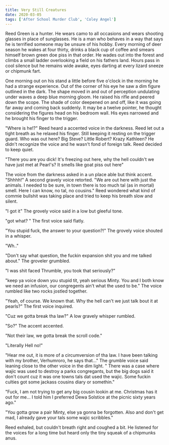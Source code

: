 ```yaml
---
title: Very Still Creatures
date: 2020-03-05
tags: ['After School Murder Club', 'Coley Angel']
---
```


Reed Green is a hunter. He wears camo to all occasions and wears shooting glasses in place of sunglasses. He is a man who behaves in a way that says he is terrified someone may be unsure of his hobby. Every morning of deer season he wakes at four thirty, drinks a black cup of coffee and smears himself brown green doe piss in that order. He wades out into the forest and climbs a small ladder overlooking a field on his fathers land. Hours pass in cool silence but he remains wide awake, eyes darting at every lizard sneeze or chipmunk fart.

One morning out on his stand a little before five o'clock in the morning he had a strange experience. Out of the corner of his eye he saw a dim figure outlined in the dark. The shape moved in and out of perception undulating under waves a deep blue morning gloom. He raised his rifle and peered down the scope. The shade of color deepened on and off, like it was going far away and coming back suddenly. It may be a twelve pointer, he thought considering the figures head on his bedroom wall. His eyes narrowed and he brought his finger to the trigger.

"Where is he!?" Reed heard a accented voice in the darkness. Reed let out a tight breath as he relaxed his finger. Still keeping it resting on the trigger guard. Who was out here? Big Steve? Little Robert? Krazy Kathleen? He didn't recognize the voice and he wasn't fond of foreign talk. Reed decided to keep quiet.

"There you are you dick! It's freezing out here, why the hell couldn't we have just met at Pearl's? It smells like goat piss out here"

The voice from the darkness asked in a un place able but think accent. "Shhhh!" A second gravely voice retorted. "We are out here with just the animals. I needed to be sure, in town there is too much tal (as in mortal) smell. Here I can know, no tal, no cousins." Reed wondered what kind of commie bullshit was taking place and tried to keep his breath slow and silent.

"I got it" The grovely voice said in a low but gleeful tone.

"got what? " The first voice said flatly.

"You stupid fuck, the answer to your question?!" The grovely voice shouted in a whisper.

"Wh.."

"Don't say what question, the fuckin expansion shit you and me talked about." The groveler grumbled.

"I was shit faced Thrumble, you took that seriously?"

"keep ya voice down you stupid tit, yeah serious Minty. You and I both know we need an infusion, our congregents ain't what the used to be." The voice rumbled like two rocks jostled together.

"Yeah, of course. We known that. Why the hell can't we just talk bout it at pearls?" The first voice inquired.

"Cuz we gotta break tha law?" A low gravely whisper rumbled.

"So?" The accent accented.

"Not their law, we gotta break the scroll code."

"Literally Hell no!"

"Hear me out, it is more of a circumversion of tha law. I have been talking with my brother, Verhumroro, he says that..." The grumble voice said leaning close to the other voice in the dim light. " There was a case where wajic was used to destroy a parks congregants, but the big dogs said it don't count cuz it was one towns tals dat used the wajic. Some fuckin culties got some jackass cousins diary or somethin."

"Fuck, I am not trying to get any big cousin lookin at me. Christmas has it out for me... I told him I preferred Dewa Solstice at the picnic sixty years ago."

"You gotta grow a pair Minty, else ya gonna be forgotten. Also and don't get mad, I already gave your tals some wajic scribbles."

Reed exhaled, but couldn't breath right and coughed a bit. He listened for the voices for a long time but heard only the tiny squeak of a chipmunks anus.
